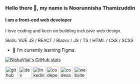 ### Hello there 👋, my name is Noorunnisha Thamizuddin
#### I am a front-end web developer
I love coding and keen on building inclusive web design.

Skills: VUE JS / REACT / Blazor / JS / TS / HTML / CSS / SCSS

- 🌱 I’m currently learning Figma.

[![NishaVijai's GitHub stats](https://github-readme-stats.vercel.app/api?username=nishavijai)](https://github.com/nishavijai/github-readme-stats)

[<img src='https://cdn.jsdelivr.net/npm/simple-icons@3.0.1/icons/github.svg' alt='github' height='40'>](https://github.com/NishaVijai)  [<img src='https://cdn.jsdelivr.net/npm/simple-icons@3.0.1/icons/dev-dot-to.svg' alt='dev' height='40'>](https://dev.to/nishavijai)  [<img src='https://cdn.jsdelivr.net/npm/simple-icons@3.0.1/icons/linkedin.svg' alt='linkedin' height='40'>](https://www.linkedin.com/in/noorunnisha-thamizuddin-319976105/)  [<img src='https://cdn.jsdelivr.net/npm/simple-icons@3.0.1/icons/codepen.svg' alt='codepen' height='40'>](https://codepen.io/nishavijai)  [<img src='https://cdn.jsdelivr.net/npm/simple-icons@3.0.1/icons/codesandbox.svg' alt='codesandbox' height='40'>](https://codesandbox.io/u/NishaVijai)  [<img src='https://cdn.jsdelivr.net/npm/simple-icons@3.0.1/icons/icloud.svg' alt='website' height='40'>](https://nisha-vijai.netlify.app/)
